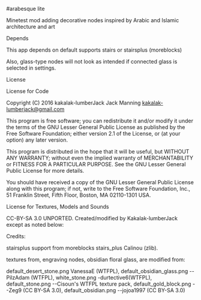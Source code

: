 #arabesque lite

Minetest mod adding decorative nodes inspired by Arabic and Islamic architecture and art



Depends

This app depends on default supports stairs or stairsplus (moreblocks)

Also, glass-type nodes will not look as intended if connected glass is selected in settings.

License

License for Code

Copyright (C) 2016 kakalak-lumberJack Jack Manning kakalak-lumberjack@gmail.com

This program is free software; you can redistribute it and/or modify it under the terms of the GNU Lesser General Public License as published by the Free Software Foundation; either version 2.1 of the License, or (at your option) any later version.

This program is distributed in the hope that it will be useful, but WITHOUT ANY WARRANTY; without even the implied warranty of MERCHANTABILITY or FITNESS FOR A PARTICULAR PURPOSE. See the GNU Lesser General Public License for more details.

You should have received a copy of the GNU Lesser General Public License along with this program; if not, write to the Free Software Foundation, Inc., 51 Franklin Street, Fifth Floor, Boston, MA 02110-1301 USA.

License for Textures, Models and Sounds

CC-BY-SA 3.0 UNPORTED. Created/modified by Kakalak-lumberJack except as noted below:

Credits:

stairsplus support from moreblocks stairs_plus Calinou (zlib).

textures from, engraving nodes, obsidian floral glass, are modified from:

default_desert_stone.png VanessaE (WTFPL),  default_obsidian_glass.png --PilzAdam (WTFPL),
white_stone.png -durtective6(WTFPL), default_stone.png --Cisoun's WTFPL texture pack,
default_gold_block.png --Zeg9 (CC BY-SA 3.0), default_obsidian.png --jojoa1997 (CC BY-SA 3.0)
